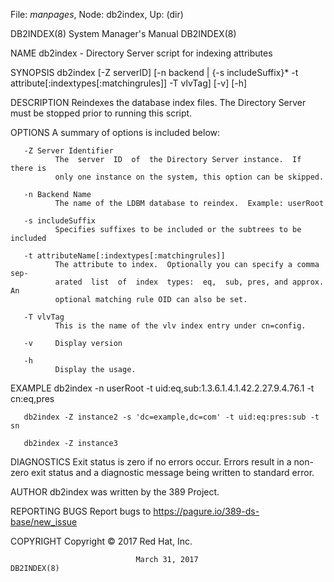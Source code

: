 File: *manpages*,  Node: db2index,  Up: (dir)

DB2INDEX(8)                 System Manager's Manual                DB2INDEX(8)



NAME
       db2index - Directory Server script for indexing attributes

SYNOPSIS
       db2index   [-Z   serverID]   [-n   backend  |  {-s  includeSuffix}*  -t
       attribute[:indextypes[:matchingrules]] -T vlvTag] [-v] [-h]

DESCRIPTION
       Reindexes the database index  files.   The  Directory  Server  must  be
       stopped prior to running this script.

OPTIONS
       A summary of options is included below:

       -Z Server Identifier
              The  server  ID  of  the Directory Server instance.  If there is
              only one instance on the system, this option can be skipped.

       -n Backend Name
              The name of the LDBM database to reindex.  Example: userRoot

       -s includeSuffix
              Specifies suffixes to be included or the subtrees to be included

       -t attributeName[:indextypes[:matchingrules]]
              The attribute to index.  Optionally you can specify a comma sep‐
              arated  list  of  index  types:  eq,  sub, pres, and approx.  An
              optional matching rule OID can also be set.

       -T vlvTag
              This is the name of the vlv index entry under cn=config.

       -v     Display version

       -h
              Display the usage.

EXAMPLE
       db2index  -n  userRoot  -t  uid:eq,sub:1.3.6.1.4.1.42.2.27.9.4.76.1  -t
       cn:eq,pres

       db2index -Z instance2 -s 'dc=example,dc=com' -t uid:eq:pres:sub -t sn

       db2index -Z instance3

DIAGNOSTICS
       Exit  status  is  zero if no errors occur.  Errors result in a non-zero
       exit status and a diagnostic message being written to standard error.

AUTHOR
       db2index was written by the 389 Project.

REPORTING BUGS
       Report bugs to https://pagure.io/389-ds-base/new_issue

COPYRIGHT
       Copyright © 2017 Red Hat, Inc.



                                March 31, 2017                     DB2INDEX(8)
